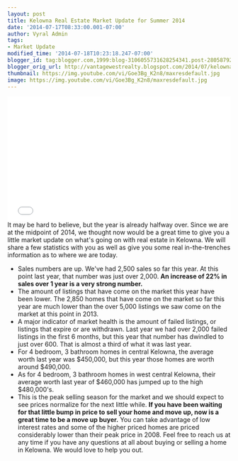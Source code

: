 ```yaml
---
layout: post
title: Kelowna Real Estate Market Update for Summer 2014
date: '2014-07-17T08:33:00.001-07:00'
author: Vyral Admin
tags:
- Market Update
modified_time: '2014-07-18T10:23:18.247-07:00'
blogger_id: tag:blogger.com,1999:blog-3106055731628254341.post-2805879294585879283
blogger_orig_url: http://vantagewestrealty.blogspot.com/2014/07/kelowna-real-estate-market-update-for.html
thumbnail: https://img.youtube.com/vi/Goe3Bg_K2n8/maxresdefault.jpg
image: https://img.youtube.com/vi/Goe3Bg_K2n8/maxresdefault.jpg
---
```


<iframe allowfullscreen="" frameborder="0" height="281" src="//www.youtube.com/embed/Goe3Bg_K2n8" width="100%"></iframe>
It may be hard to believe, but the year is already halfway over. Since we are at the midpoint of 2014, we thought now would be a great time to give you a little market update on what's going on with real estate in Kelowna. We will share a few statistics with you as well as give you some real in-the-trenches information as to where we are today.

* Sales numbers are up. We've had 2,500 sales so far this year. At this point last year, that number was just over 2,000. **An increase of 22% in sales over 1 year is a very strong number.**
* The amount of listings that have come on the market this year have been lower. The 2,850 homes that have come on the market so far this year are much lower than the over 5,000 listings we saw come on the market at this point in 2013.
* A major indicator of market health is the amount of failed listings, or listings that expire or are withdrawn. Last year we had over 2,000 failed listings in the first 6 months, but this year that number has dwindled to just over 600. That is almost a third of what it was last year.
* For 4 bedroom, 3 bathroom homes in central Kelowna, the average worth last year was $450,000, but this year those homes are worth around $490,000.
* As for 4 bedroom, 3 bathroom homes in west central Kelowna, their average worth last year of $460,000 has jumped up to the high $480,000's.
* This is the peak selling season for the market and we should expect to see prices normalize for the next little while.
**If you have been waiting for that little bump in price to sell your home and move up, now is a great time to be a move up buyer.** You can take advantage of low interest rates and some of the higher priced homes are priced considerably lower than their peak price in 2008. Feel free to reach us at any time if you have any questions at all about buying or selling a home in Kelowna. We would love to help you out. 
